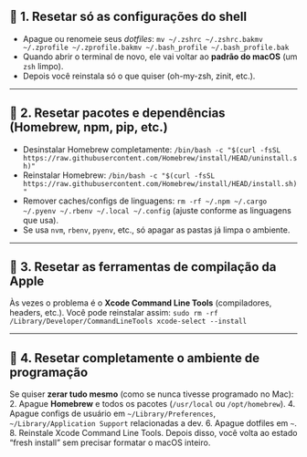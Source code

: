 ## 🔹 1. Resetar só as configurações do shell

- Apague ou renomeie seus _dotfiles_:
  `mv ~/.zshrc ~/.zshrc.bakmv ~/.zprofile ~/.zprofile.bakmv ~/.bash_profile ~/.bash_profile.bak`
- Quando abrir o terminal de novo, ele vai voltar ao **padrão do macOS** (um `zsh` limpo).
- Depois você reinstala só o que quiser (oh-my-zsh, zinit, etc.).

---

## 🔹 2. Resetar pacotes e dependências (Homebrew, npm, pip, etc.)

- Desinstalar Homebrew completamente:
  `/bin/bash -c "$(curl -fsSL https://raw.githubusercontent.com/Homebrew/install/HEAD/uninstall.sh)" `
- Reinstalar Homebrew:
  `/bin/bash -c "$(curl -fsSL https://raw.githubusercontent.com/Homebrew/install/HEAD/install.sh)" `
- Remover caches/configs de linguagens:
  `rm -rf ~/.npm ~/.cargo ~/.pyenv ~/.rbenv ~/.local ~/.config`
  (ajuste conforme as linguagens que usa).
- Se usa `nvm`, `rbenv`, `pyenv`, etc., só apagar as pastas já limpa o ambiente.

---

## 🔹 3. Resetar as ferramentas de compilação da Apple

Às vezes o problema é o **Xcode Command Line Tools** (compiladores, headers, etc.).
Você pode reinstalar assim:
`sudo rm -rf /Library/Developer/CommandLineTools xcode-select --install`

---

## 🔹 4. Resetar completamente o ambiente de programação

Se quiser **zerar tudo mesmo** (como se nunca tivesse programado no Mac): 2. Apague **Homebrew** e todos os pacotes (`/usr/local` ou `/opt/homebrew`). 4. Apague configs de usuário em `~/Library/Preferences`, `~/Library/Application Support` relacionadas a dev. 6. Apague dotfiles em `~`. 8. Reinstale Xcode Command Line Tools.
Depois disso, você volta ao estado “fresh install” sem precisar formatar o macOS inteiro.
